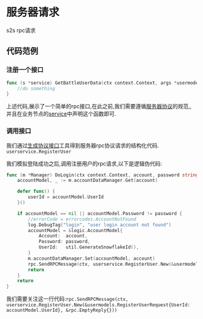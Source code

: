 # 服务器请求
s2s rpc请求
## 代码范例

### 注册一个接口
```Go
func (s *service) GetBattleUserData(ctx context.Context, args *usermodels.LoadBattleUserRequest, reply *usermodels.LoadBattleUserResponse) (err error) {
    //do something
}
```
上述代码,展示了一个简单的rpc接口,在此之前,我们需要遵循[服务器协议](rpc-standard.md)的规范,,并且在业务节点的[service](startup-service.md)中声明这个函数即可.

### 调用接口

我们通过[生成协议接口](generate-rpc.md)工具得到服务器rpc协议请求的结构化代码. `userservice.RegisterUser`

我们模拟登陆成功之后,调用注册用户的rpc请求,以下是逻辑伪代码:
```Go
func (m *Manager) DoLogin(ctx context.Context, account, password string) (errorCode uint32, userId string) {
	accountModel, _ := m.accountDataManager.Get(account)

	defer func() {
		userId = accountModel.UserId
	}()

	if accountModel == nil || accountModel.Password != password {
		//errorCode = errorcodes.AccountNotFound
		log.DebugTag("login", "user login account not found")
		accountModel = &logic.AccountModel{
			Account:  account,
			Password: password,
			UserId:   util.GenerateSnowflakeId(),
		}
		m.accountDataManager.Set(accountModel, account)
		rpc.SendRPCMessage(ctx, userservice.RegisterUser.New(&usermodels.RegisterUserRequest{UserId: accountModel.UserId}, &rpc.EmptyReply{}))
		return
	}
	return
}
```

我们需要关注这一行代码:`rpc.SendRPCMessage(ctx, userservice.RegisterUser.New(&usermodels.RegisterUserRequest{UserId: accountModel.UserId}, &rpc.EmptyReply{}))`






